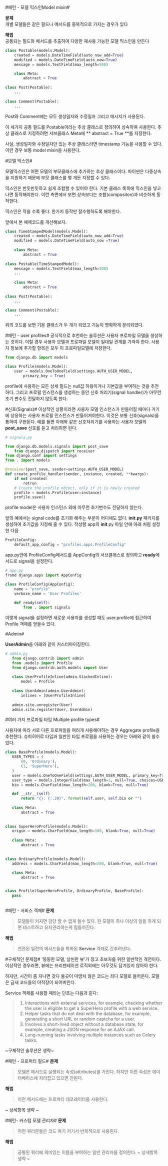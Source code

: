 #패턴 - 모델 믹스인Model mixin# 

**문제**  
개별 모델들은 같은 필드나 메서드를 중복적으로 가지는 경우가 있다

**해법**   
공통되는 필드와 메서드를 추출하여 다양한 재사용 가능한 모델 믹스인을 만든다   

```python
class Postable(models.Model):
	created = models.DateTimeField(auto_now_add=True)
	modified = models.DateTimeField(auto_now=True)
	message = models.TextField(max_length=500)

	class Meta:
		abstract = True
		
class Post(Postable):
	...
	
class Comment(Postable):
	...
```

Post와 Comment에는 모두 생성일자와 수정일자 그리고 메시지가 사용된다.

이 세가지 공통 필드를 Postable이라는 추상 클래스로 정의하여 상속하여 사용한다.
추상 클래스로 지정하려면 서브클래스 Meta에 ** abstract = True **를 지정한다.

사실, 생성일자와 수정일자만 있는 추상 클래스라면 timestamp 기능을 사용할 수 있다. 
이런 경우 보통 model mixin을 사용한다.

#모델 믹스인#

모델믹스인은 어떤 모델의 부모클래스에 추가하는 추상 클래스이다. 
파이썬은 다중상속을 지원하기 때문에 부모 클래스를 몇 개든 지정할 수 있다.

믹스인은 반듯반듯하고 쉽게 조합할 수 있어야 한다. 기본 클래스 록목에 믹스인을 넣고 나면 동작해야한다.
이런 측면에서 보면 상속보다는 조합(compositon)과 비슷하게 동작한다.

믹스인은 작을 수록 좋다. 한가지 동작만 잘수행하도록 해야한다.

앞에서 본 예제코드를 개선해보자.

```python
class TimeStampedModel(models.Model):
	created = models.DateTimeField(auto_now_add=True)
	modified = models.DateTimeField(auto_now =True)
	
	class Meta:
		abstract = True
		
class Postable(TimeStampedModel):
	message = models.TextField(max_length=500)
	...
	
	class Meta:
		abstract = True
		
class Post(Postable):
	...

class Comment(Postable):
	...
``` 
위의 코드를 보면 기본 클래스가 두 개가 되었고 기능이 명확하게 분리되었다.

#패턴 - user profiles#
공식적으로 추천하는 솔루션은 사용자 프로파일 모델을 생성하는 것이다. 
이럴 경우 사용자 모델과 프로파일 모델이 일대일 관계를 가져야 한다.
사용자 정보에 추가할 항목은 모두 이 프로파일모델에 저장한다.

```python
from django.db import models

class Profile(models.Model):
	user = models.OneToOneField(settings.AUTH_USER_MODEL, 
		primary_key = True)
```  

profile에 사용하는 모든 상세 필드는 null값 허용이거나 기본값을 부여하는 것을 추천하다.
그리고 프로필 인스턴스를 생성하는 동안 신호 처리기(signal handler)가 아무런 초기 변수도 전달하지 않도록 한다.

#신호(Signals)#
이상적인 상황이라면 사용자 모델 인스턴스가 만들어질 때마다 거기에 상응하는 사용자 프로필 인스턴스가 만들어져야한다.
이것은 보통 신호(signals)을 통하여 구현된다.
예를 들면 아래와 같은 신호처리기를 사용하는 사용자 모델의 **post_save** 신호를 듣고 처리하면 된다.

```python
# signals.py

from django.db.models.signals import post_save
	from django.dispatch import receiver
from django.conf import settings
from . import models

@receiver(post_save, sender=settings.AUTH_USER_MODEL)
def create_profile_handler(sender, instance, created, **kwargs):
	if not created:
		retrun
	# Create the profile object, only if it is newly created
	profile = models.Profile(user=instance)
	profile.save()
```

profile model은 사용자 인스턴스 외에 아무런 초기변수도 전달하지 않는다.

앞의 예에서는 signal code를 초기화 해주는 부분이 어디에도 없다.
**__init__.py** 패키지를 생성하여 초기값을 지정해 줄 수 있다.
작성할 app의 __init__.py 파일 안에 아래 처럼 설정한 다음
```python
ProfileConfig:
	default_app_config = "profiles.apps.ProfileConfig"   
```
 app.py안에 ProfileConfig메서드를 AppConfig의 서브클래스로 정의하고 **ready**메서드로 signal을 설정한다.
 
 ```python
 # app.py
 fromd django.apps import AppConfig
 
 class ProfileConfig(AppConfig):
	 name = "profile"
	 verbose_name = 'User Profiles'
	 
	 def ready(self):
		 from . import signals
 ``` 
 이렇게 signal을 설정하면 새로운 사용자를 생성할 때도 user.profile에 접근하여 Profile 객체를 얻을수 있다. 
 
 
#Admin#
 
 **UserAdmin**을 아래와 같이 커스터마이징한다.
 
 ```python
# admin.py
	from django.contrib import admin
	from .models import Profile
	from django.contrib.auth.models import User
	
	class UserProfileInline(admin.StackedInline):
		model = Profile
		
	class UserAdmin(admin.UserAdmin):
		inlines = [UserProfileInline]
		
	admin.site.unregister(User)
	admin.site.register(User, UserAdmin) 
 ```
 
 
 #여러 가지 프로파일 타입 Multiple profile types#
 
 사용자에 따라 서로 다른 프로파일을 여러개 사용해야하는 경우 Aggregate profile을 추천한다.
 슈퍼히어로 타입과 일반인 타입 프로필을 사용하는 경우는 아래와 같이 쓸수있다.
 
 ```python
class BaseProfile(models.Model):
	USER_TYPES = (
		(0, 'Ordinary'),
		(1, 'SuperHero'),
	)
	user = models.OneToOneField(settings.AUTH_USER_MODEL, primary_key=True)
	user_type = models.IntegerField(max_length=1, null=True, choices=USER_TYPES)
	bio = models.CharField(max_length=200, blank=True, null=True)

	def __str__(self)
		return "{}: {:.20}". format(self.user, self.bio or "")
		
	class Meta:
		abstract = True
		
		
class SuperHeroProfile(models.Model):
	origin = models.CharField(max_length=100, blank=True, null=True)
	
	class Meta:
		abstract = True
		
		
class OrdinaryProfile(models.Model):
	address = models.CharField(max_length=200, blank=True, null=True)
	
	class Meta:
		abstract = True


class Profile(SuperHeroProfile, OrdinaryProfile, BaseProfile):
	pass
	
 ``` 
 
#패턴 - 서비스 객체#
 **문제**
 
 >모델들이 커지면 감당 할 수 없게 될수 있다. 한 모델이 하나 이상의 일을 하게 되면 
 >테스트하고 유지관리하는게 힘들어진다.
 
 **해법**
 
 >연관된 일련의 메서드들을 특화된 **Service** 객체로 간추려낸다.

#구체적인 문제점#
'뚱뚱한 모델, 날씬한 뷰'가 장고 초보자를 위한 일반적인 격언이다. 
이상적인 경우라면, 뷰에는 프리젠테이션 로직외에는 아무것도 담겨있지 않아야 한다.
 
하지만, 시간이 좀 지나면 갖다 둘곳이 마땅치 않은 코드는 죄다 모델로 들어온다.
모델은 금새 코드들의 야적장이 되어버린다.

Service 객체를 사용할 때라는 단초는 다음과 같다:

> 1. Interactions with external services, for example, checking whether the
> user is eligible to get a SuperHero profile with a web service.
> 2. Helper tasks that do not deal with the database, for example, generating
> a short URL or random captcha for a user.
> 3. Involves a short-lived object without a database state, for example,
> creating a JSON response for an AJAX call.
> 4. Long-running tasks involving multiple instances such as Celery tasks.  
 
 ~구체적인 솔루션은 생략~
 
#패턴 - 프로퍼티 필드#
**문제** 

>모델은 메서드로 실행되는 속성(attributes)을 가진다. 하지만 이런 속성은 데이터베이스에 
>자리잡고 있으면 안된다.

**해법**

>이런 메서드에는 프로퍼티 데코레이터를 사용한다.
  
~ 상세항목 생략 ~

#패턴- 커스텀 모델 관리자#
**문제**

> 어떤 쿼리문들은 코드 여기 저기서 반복적으로 사용된다.

**해법**
> 공통된 쿼리에 의미있는 이름을 부여하는 일반 관리자를 정의한다.
~ 상세항목 생략 ~


 
 
 
 